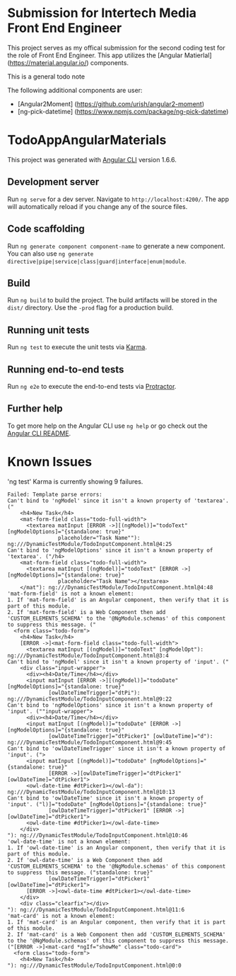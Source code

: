 # Submission for Intertech Media Front End Engineer

This project serves as my offical submission for the second coding test for the role of Front End Engineer.
This app utilizes the [Angular Matierlal] (https://material.angular.io/) components.

This is a general todo note 

The following additional components are user:

* [Angular2Moment] (https://github.com/urish/angular2-moment)
* [ng-pick-datetime] (https://www.npmjs.com/package/ng-pick-datetime)

# TodoAppAngularMaterials

This project was generated with [Angular CLI](https://github.com/angular/angular-cli) version 1.6.6.

## Development server

Run `ng serve` for a dev server. Navigate to `http://localhost:4200/`. The app will automatically reload if you change any of the source files.

## Code scaffolding

Run `ng generate component component-name` to generate a new component. You can also use `ng generate directive|pipe|service|class|guard|interface|enum|module`.

## Build

Run `ng build` to build the project. The build artifacts will be stored in the `dist/` directory. Use the `-prod` flag for a production build.

## Running unit tests

Run `ng test` to execute the unit tests via [Karma](https://karma-runner.github.io).

## Running end-to-end tests

Run `ng e2e` to execute the end-to-end tests via [Protractor](http://www.protractortest.org/).

## Further help

To get more help on the Angular CLI use `ng help` or go check out the [Angular CLI README](https://github.com/angular/angular-cli/blob/master/README.md).


# Known Issues

'ng test' Karma is currently showing 9 failures. 


    Failed: Template parse errors:
    Can't bind to 'ngModel' since it isn't a known property of 'textarea'. ("
        <h4>New Task</h4>
        <mat-form-field class="todo-full-width">
          <textarea matInput [ERROR ->][(ngModel)]="todoText" [ngModelOptions]="{standalone: true}"
                    placeholder="Task Name""): ng:///DynamicTestModule/TodoInputComponent.html@4:25
    Can't bind to 'ngModelOptions' since it isn't a known property of 'textarea'. ("/h4>
        <mat-form-field class="todo-full-width">
          <textarea matInput [(ngModel)]="todoText" [ERROR ->][ngModelOptions]="{standalone: true}"
                    placeholder="Task Name"></textarea>
        </mat"): ng:///DynamicTestModule/TodoInputComponent.html@4:48
    'mat-form-field' is not a known element:
    1. If 'mat-form-field' is an Angular component, then verify that it is part of this module.
    2. If 'mat-form-field' is a Web Component then add 'CUSTOM_ELEMENTS_SCHEMA' to the '@NgModule.schemas' of this component to suppress this message. ("
      <form class="todo-form">
        <h4>New Task</h4>
        [ERROR ->]<mat-form-field class="todo-full-width">
          <textarea matInput [(ngModel)]="todoText" [ngModelOpt"): ng:///DynamicTestModule/TodoInputComponent.html@3:4
    Can't bind to 'ngModel' since it isn't a known property of 'input'. ("
        <div class="input-wrapper">
          <div><h4>Date/Time</h4></div>
          <input matInput [ERROR ->][(ngModel)]="todoDate" [ngModelOptions]="{standalone: true}"
                 [owlDateTimeTrigger]="dtPi"): ng:///DynamicTestModule/TodoInputComponent.html@9:22
    Can't bind to 'ngModelOptions' since it isn't a known property of 'input'. (""input-wrapper">
          <div><h4>Date/Time</h4></div>
          <input matInput [(ngModel)]="todoDate" [ERROR ->][ngModelOptions]="{standalone: true}"
                 [owlDateTimeTrigger]="dtPicker1" [owlDateTime]="d"): ng:///DynamicTestModule/TodoInputComponent.html@9:45
    Can't bind to 'owlDateTimeTrigger' since it isn't a known property of 'input'. (">
          <input matInput [(ngModel)]="todoDate" [ngModelOptions]="{standalone: true}"
                 [ERROR ->][owlDateTimeTrigger]="dtPicker1" [owlDateTime]="dtPicker1">
          <owl-date-time #dtPicker1></owl-da"): ng:///DynamicTestModule/TodoInputComponent.html@10:13
    Can't bind to 'owlDateTime' since it isn't a known property of 'input'. ("l)]="todoDate" [ngModelOptions]="{standalone: true}"
                 [owlDateTimeTrigger]="dtPicker1" [ERROR ->][owlDateTime]="dtPicker1">
          <owl-date-time #dtPicker1></owl-date-time>
        </div>
    "): ng:///DynamicTestModule/TodoInputComponent.html@10:46
    'owl-date-time' is not a known element:
    1. If 'owl-date-time' is an Angular component, then verify that it is part of this module.
    2. If 'owl-date-time' is a Web Component then add 'CUSTOM_ELEMENTS_SCHEMA' to the '@NgModule.schemas' of this component to suppress this message. ("standalone: true}"
                 [owlDateTimeTrigger]="dtPicker1" [owlDateTime]="dtPicker1">
          [ERROR ->]<owl-date-time #dtPicker1></owl-date-time>
        </div>
        <div class="clearfix"></div>
    "): ng:///DynamicTestModule/TodoInputComponent.html@11:6
    'mat-card' is not a known element:
    1. If 'mat-card' is an Angular component, then verify that it is part of this module.
    2. If 'mat-card' is a Web Component then add 'CUSTOM_ELEMENTS_SCHEMA' to the '@NgModule.schemas' of this component to suppress this message. ("[ERROR ->]<mat-card *ngIf="showMe" class="todo-card">
      <form class="todo-form">
        <h4>New Task</h4>
    "): ng:///DynamicTestModule/TodoInputComponent.html@0:0




